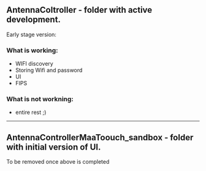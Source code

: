 ## AntennaColtroller - folder with active development.
Early stage version:
### What is working:
- WIFI discovery
- Storing Wifi and password
- UI
- FIPS

### What is not workning:
- entire rest ;)
____________
## AntennaControllerMaaToouch_sandbox - folder with initial version of UI. 
To be removed once above is completed
